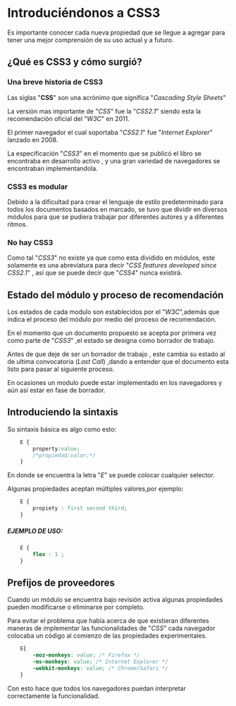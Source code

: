 # Introduciéndonos a CSS3
Es importante conocer cada nueva propiedad que se llegue a agregar para tener una mejor comprensión de su uso actual y a futuro.

## ¿Qué es CSS3 y cómo surgió?
### Una breve historia de CSS3
Las siglas "**CSS**" son una acrónimo que significa "*Cascading Style Sheets*"

La versión mas importante de "*CSS*" fue la "*CSS2.1*" siendo esta la recomendación oficial del "*W3C*" en 2011.

El primer navegador el cual soportaba "*CSS2.1*" fue "*Internet Explorer*" lanzado en 2008.

La especificación "*CSS3*" en el momento que se publicó el libro se encontraba en desarrollo activo , y una gran variedad de navegadores se encontraban implementandola.

### CSS3 es modular 
Debido a la dificultad para crear el lenguaje de estilo predeterminado para todos los documentos basados en marcado, se tuvo que dividir en diversos módulos para que se pudiera trabajar por diferentes autores y a diferentes ritmos.

### No hay CSS3

Como tal "*CSS3*" no existe ya que como esta dividido en módulos, este solamente es una abreviatura para decir "*CSS features developed since CSS2.1*" , así que se puede decir que "*CSS4*" nunca existirá.

## Estado del módulo y proceso de recomendación

Los estados de cada modulo son establecidos por el "*W3C*",además que indica el proceso del módulo por medio del proceso de recomendación.

En el momento que un documento propuesto se acepta por primera vez como parte de "*CSS3*" ,el estado se designa como borrador de trabajo.

Antes de que deje de ser un borrador de trabajo , este cambia su estado al de ultima convocatoria (*Last Call*) ,dando a entender que el documento esta listo para pasar al siguiente proceso.

En ocasiones un modulo puede estar implementado en los navegadores y aún así estar en fase de borrador.

## Introduciendo la sintaxis
Su sintaxis básica es algo como esto:
```css
    E {
        property:value;
        /*propiedad:valor;*/
    }
```
En donde se encuentra la letra "*E*" se puede colocar cualquier selector.

Algunas propiedades aceptan múltiples valores,por ejemplo:
```css
    E {
        propiety : first second third;
    }
```
##### EJEMPLO DE USO:

```css
    E {
        flex : 1 ;
    }
```
## Prefijos de proveedores
Cuando un módulo se encuentra bajo revisión activa algunas propiedades pueden modificarse o eliminarse por completo.

Para evitar el problema que había acerca de que existieran diferentes maneras de implementar las funcionalidades de "*CSS*" cada navegador colocaba un código al comienzo de las propiedades experimentales.
```css
    E{
        -moz-monkeys: value; /* Firefox */
        -ms-monkeys: value; /* Internet Explorer */
        -webkit-monkeys: value; /* Chrome/Safari */     
    }
```
Con esto hace que todos los navegadores puedan interpretar correctamente la funcionalidad.
